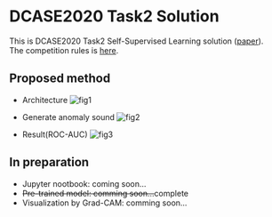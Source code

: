 # DCASE2020 Task2 Solution
This is DCASE2020 Task2 Self-Supervised Learning solution ([paper](https://drive.google.com/file/d/159ZLwL1GFVmJ1_YxmVOathxXTmSbkenN/view?usp=sharing)).  
The competition rules is [here](http://dcase.community/challenge2020/task-unsupervised-detection-of-anomalous-sounds).

## Proposed method
+ Architecture
![fig1](https://github.com/shinmura0/DCASE2020_Task2_Solution-Anomaly_detection-/blob/master/images/architecture.png "fig1")

+ Generate anomaly sound
![fig2](https://github.com/shinmura0/DCASE2020_Task2_Solution-Anomaly_detection-/blob/master/images/generate_anomaly_data.png "fig2")

+ Result(ROC-AUC)
![fig3](https://github.com/shinmura0/DCASE2020_Task2_Solution-Anomaly_detection-/blob/master/images/result.png "fig3")

## In preparation
+ Jupyter nootbook: coming soon...
+ ~~Pre-trained model: comming soon...~~complete
+ Visualization by Grad-CAM: comming soon...
